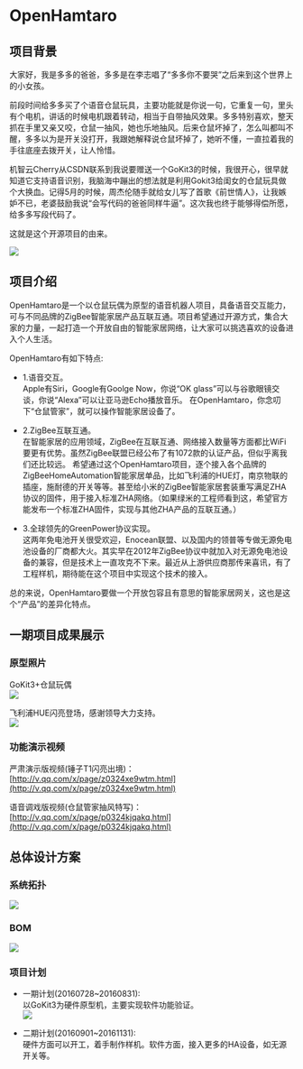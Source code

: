# OpenHamtaro

## 项目背景
大家好，我是多多的爸爸，多多是在李志唱了“多多你不要哭”之后来到这个世界上的小女孩。

前段时间给多多买了个语音仓鼠玩具，主要功能就是你说一句，它重复一句，里头有个电机，讲话的时候电机跟着转动，相当于自带抽风效果。多多特别喜欢，整天抓在手里又亲又咬，仓鼠一抽风，她也乐地抽风。后来仓鼠坏掉了，怎么叫都叫不醒，多多以为是开关没打开，我跟她解释说仓鼠坏掉了，她听不懂，一直拉着我的手往底座去拨开关，让人怜惜。

机智云Cherry从CSDN联系到我说要赠送一个GoKit3的时候，我很开心，很早就知道它支持语音识别，我脑海中蹦出的想法就是利用Gokit3给闺女的仓鼠玩具做个大换血。记得5月的时候，周杰伦随手就给女儿写了首歌《前世情人》，让我嫉妒不已，老婆鼓励我说“会写代码的爸爸同样牛逼”。这次我也终于能够得偿所愿，给多多写段代码了。

这就是这个开源项目的由来。

![](http://7xkqvo.com1.z0.glb.clouddn.com/open_hamtaro_kiss_ok.jpg)  

## 项目介绍
OpenHamtaro是一个以仓鼠玩偶为原型的语音机器人项目，具备语音交互能力，可与不同品牌的ZigBee智能家居产品互联互通。项目希望通过开源方式，集合大家的力量，一起打造一个开放自由的智能家居网络，让大家可以挑选喜欢的设备进入个人生活。

OpenHamtaro有如下特点:  

- 1.语音交互。  
Apple有Siri，Google有Goolge Now，你说“OK glass”可以与谷歌眼镜交谈，你说“Alexa”可以让亚马逊Echo播放音乐。 在OpenHamtaro，你念叨下“仓鼠管家”，就可以操作智能家居设备了。

- 2.ZigBee互联互通。  
在智能家居的应用领域，ZigBee在互联互通、网络接入数量等方面都比WiFi要更有优势。虽然ZigBee联盟已经公布了有1072款的认证产品，但似乎离我们还比较远。
希望通过这个OpenHamtaro项目，逐个接入各个品牌的ZigBeeHomeAutomation智能家居单品，比如飞利浦的HUE灯，南京物联的插座，施耐德的开关等等。甚至给小米的ZigBee智能家居套装重写满足ZHA协议的固件，用于接入标准ZHA网络。（如果绿米的工程师看到这，希望官方能发布一个标准ZHA固件，实现与其他ZHA产品的互联互通。）

- 3.全球领先的GreenPower协议实现。  
这两年免电池开关很受欢迎，Enocean联盟、以及国内的领普等专做无源免电池设备的厂商都大火。其实早在2012年ZigBee协议中就加入对无源免电池设备的兼容，但是技术上一直攻克不下来。最近从上游供应商那传来喜讯，有了工程样机，期待能在这个项目中实现这个技术的接入。

总的来说，OpenHamtaro要做一个开放包容且有意思的智能家居网关，这也是这个“产品”的差异化特点。

## 一期项目成果展示  

### 原型照片  

GoKit3+仓鼠玩偶  
![](http://7xkqvo.com1.z0.glb.clouddn.com/open_hamtaro_prototype_ok.jpg)    

飞利浦HUE闪亮登场，感谢领导大力支持。  
![](http://7xkqvo.com1.z0.glb.clouddn.com/open_hamtaro_hue.jpg)   


### 功能演示视频  

严肃演示版视频(锤子T1闪亮出境)：    
[http://v.qq.com/x/page/z0324xe9wtm.html](http://v.qq.com/x/page/z0324xe9wtm.html)

语音调戏版视频(仓鼠管家抽风特写)：  
[http://v.qq.com/x/page/p0324kjqakq.html](http://v.qq.com/x/page/p0324kjqakq.html)

## 总体设计方案  

### 系统拓扑  
![](http://7xkqvo.com1.z0.glb.clouddn.com/open_hamtaro_topo.png)  


### BOM  
![](http://7xkqvo.com1.z0.glb.clouddn.com/open_hamtaro_bom.png)  


### 项目计划  

- 一期计划(20160728~20160831):  
以GoKit3为硬件原型机，主要实现软件功能验证。  
![](http://7xkqvo.com1.z0.glb.clouddn.com/open_hamtaro_plan.png)  

- 二期计划(20160901~20161131):    
硬件方面可以开工，着手制作样机。软件方面，接入更多的HA设备，如无源开关等。  



